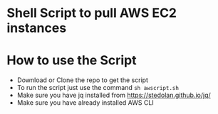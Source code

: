 # Shell Script to pull AWS EC2 instances
# How to use the Script

- Download or Clone the repo to get the script
- To run the script just use the command ```sh awscript.sh```
- Make sure you have jq installed from https://stedolan.github.io/jq/
- Make sure you have already installed AWS CLI 
